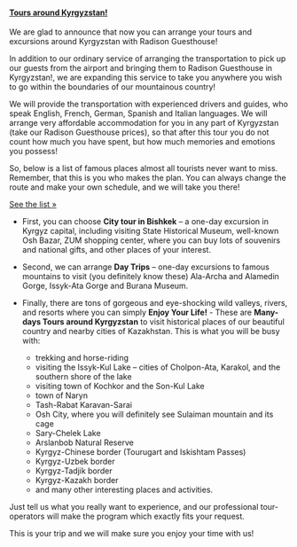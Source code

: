 #### [Tours around Kyrgyzstan!](/tours-around-kyrgyzstan "Tours around Kyrgyzstan!")

We are glad to announce that now you can arrange your tours and excursions around Kyrgyzstan with Radison Guesthouse!

In addition to our ordinary service of arranging the transportation to pick up our guests from the airport and bringing them to Radison Guesthouse in Kyrgyzstan!, we are expanding this service to take you anywhere you wish to go within the boundaries of our mountainous country!

We will provide the transportation with experienced drivers and guides, who speak English, French, German, Spanish and Italian languages. We will arrange very affordable accommodation for you in any part of Kyrgyzstan (take our Radison Guesthouse prices), so that after this tour you do not count how much you have spent, but how much memories and emotions you possess!

So, below is a list of famous places almost all tourists never want to miss. Remember, that this is you who makes the plan. You can always change the route and make your own schedule, and we will take you there!

<a href="/tours-around-kyrgyzstan" class="more small button">See the list »</a>

- First, you can choose **City tour in Bishkek** – a one-day excursion in Kyrgyz capital, including visiting State Historical Museum, well-known Osh Bazar, ZUM shopping center, where you can buy lots of souvenirs and national gifts, and other places of your interest.

- Second, we can arrange **Day Trips** – one-day excursions to famous mountains to visit (you definitely know these) Ala-Archa and Alamedin Gorge, Issyk-Ata Gorge and Burana Museum.

- Finally, there are tons of gorgeous and eye-shocking wild valleys, rivers, and resorts where you can simply **Enjoy Your Life!** - These are **Many-days Tours around Kyrgyzstan** to visit historical places of our beautiful country and nearby cities of Kazakhstan. This is what you will be busy with:
    * trekking and horse-riding
    * visiting the Issyk-Kul Lake – cities of Cholpon-Ata, Karakol, and the southern shore of the lake
    * visiting town of Kochkor and the Son-Kul Lake
    * town of Naryn
    * Tash-Rabat Karavan-Sarai
    * Osh City, where you will definitely see Sulaiman mountain and its cage
    * Sary-Chelek Lake
    * Arslanbob Natural Reserve
    * Kyrgyz-Chinese border (Tourugart and Iskishtam Passes)
    * Kyrgyz-Uzbek border
    * Kyrgyz-Tadjik border
    * Kyrgyz-Kazakh border
    * and many other interesting places and activities.

Just tell us what you really want to experience, and our professional tour-operators will make the program which exactly fits your request.

This is your trip and we will make sure you enjoy your time with us!